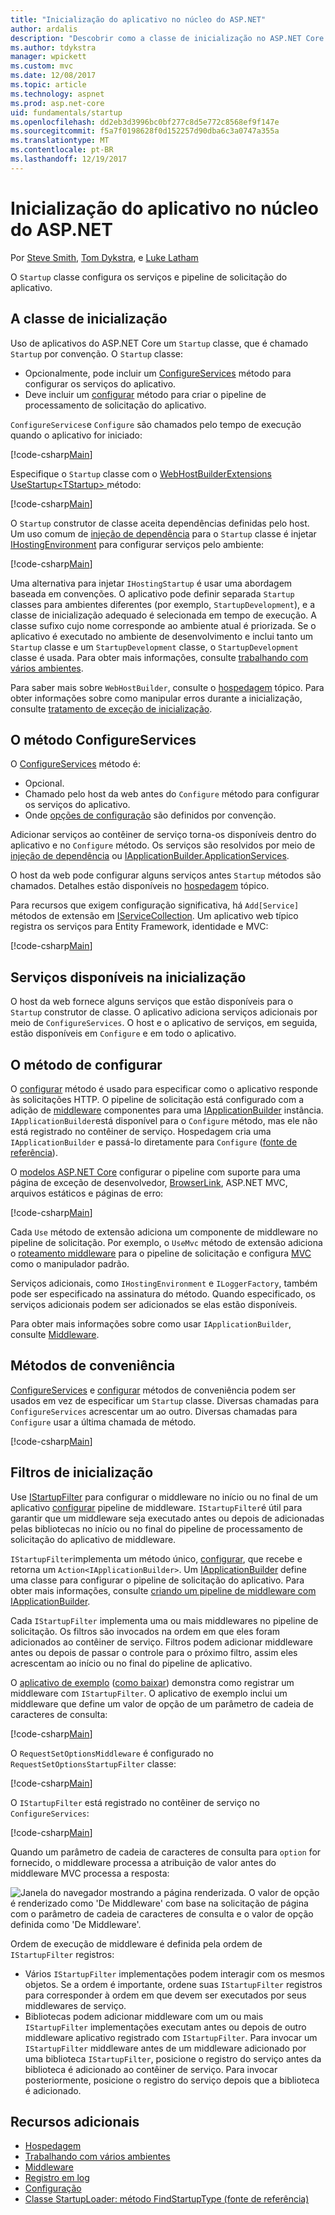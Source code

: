 ```yaml
---
title: "Inicialização do aplicativo no núcleo do ASP.NET"
author: ardalis
description: "Descobrir como a classe de inicialização no ASP.NET Core configura serviços e pipeline de solicitação do aplicativo."
ms.author: tdykstra
manager: wpickett
ms.custom: mvc
ms.date: 12/08/2017
ms.topic: article
ms.technology: aspnet
ms.prod: asp.net-core
uid: fundamentals/startup
ms.openlocfilehash: dd2eb3d3996bc0bf277c8d5e772c8568ef9f147e
ms.sourcegitcommit: f5a7f0198628f0d152257d90dba6c3a0747a355a
ms.translationtype: MT
ms.contentlocale: pt-BR
ms.lasthandoff: 12/19/2017
---
```

# <a name="application-startup-in-aspnet-core"></a>Inicialização do aplicativo no núcleo do ASP.NET

Por [Steve Smith](https://ardalis.com), [Tom Dykstra](https://github.com/tdykstra), e [Luke Latham](https://github.com/guardrex)

O `Startup` classe configura os serviços e pipeline de solicitação do aplicativo.

## <a name="the-startup-class"></a>A classe de inicialização

Uso de aplicativos do ASP.NET Core um `Startup` classe, que é chamado `Startup` por convenção. O `Startup` classe:

* Opcionalmente, pode incluir um [ConfigureServices](/dotnet/api/microsoft.aspnetcore.hosting.startupbase.configureservices) método para configurar os serviços do aplicativo.
* Deve incluir um [configurar](/dotnet/api/microsoft.aspnetcore.hosting.startupbase.configure) método para criar o pipeline de processamento de solicitação do aplicativo.

`ConfigureServices`e `Configure` são chamados pelo tempo de execução quando o aplicativo for iniciado:

[!code-csharp[Main](startup/snapshot_sample/Startup1.cs)]

Especifique o `Startup` classe com o [WebHostBuilderExtensions](/dotnet/api/Microsoft.AspNetCore.Hosting.WebHostBuilderExtensions) [UseStartup&lt;TStartup&gt; ](/dotnet/api/microsoft.aspnetcore.hosting.webhostbuilderextensions.usestartup#Microsoft_AspNetCore_Hosting_WebHostBuilderExtensions_UseStartup__1_Microsoft_AspNetCore_Hosting_IWebHostBuilder_) método:

[!code-csharp[Main](../common/samples/WebApplication1DotNetCore2.0App/Program.cs?name=snippet_Main&highlight=10)]

O `Startup` construtor de classe aceita dependências definidas pelo host. Um uso comum de [injeção de dependência](xref:fundamentals/dependency-injection) para o `Startup` classe é injetar [IHostingEnvironment](/dotnet/api/Microsoft.AspNetCore.Hosting.IHostingEnvironment) para configurar serviços pelo ambiente:

[!code-csharp[Main](startup/snapshot_sample/Startup2.cs)]

Uma alternativa para injetar `IHostingStartup` é usar uma abordagem baseada em convenções. O aplicativo pode definir separada `Startup` classes para ambientes diferentes (por exemplo, `StartupDevelopment`), e a classe de inicialização adequado é selecionada em tempo de execução. A classe sufixo cujo nome corresponde ao ambiente atual é priorizada. Se o aplicativo é executado no ambiente de desenvolvimento e inclui tanto um `Startup` classe e um `StartupDevelopment` classe, o `StartupDevelopment` classe é usada. Para obter mais informações, consulte [trabalhando com vários ambientes](xref:fundamentals/environments#startup-conventions).

Para saber mais sobre `WebHostBuilder`, consulte o [hospedagem](xref:fundamentals/hosting) tópico. Para obter informações sobre como manipular erros durante a inicialização, consulte [tratamento de exceção de inicialização](xref:fundamentals/error-handling#startup-exception-handling).

## <a name="the-configureservices-method"></a>O método ConfigureServices

O [ConfigureServices](/dotnet/api/microsoft.aspnetcore.hosting.startupbase.configureservices) método é:

* Opcional.
* Chamado pelo host da web antes do `Configure` método para configurar os serviços do aplicativo.
* Onde [opções de configuração](xref:fundamentals/configuration/index) são definidos por convenção.

Adicionar serviços ao contêiner de serviço torna-os disponíveis dentro do aplicativo e no `Configure` método. Os serviços são resolvidos por meio de [injeção de dependência](xref:fundamentals/dependency-injection) ou [IApplicationBuilder.ApplicationServices](/dotnet/api/microsoft.aspnetcore.builder.iapplicationbuilder.applicationservices).

O host da web pode configurar alguns serviços antes `Startup` métodos são chamados. Detalhes estão disponíveis no [hospedagem](xref:fundamentals/hosting) tópico. 

Para recursos que exigem configuração significativa, há `Add[Service]` métodos de extensão em [IServiceCollection](/dotnet/api/Microsoft.Extensions.DependencyInjection.IServiceCollection). Um aplicativo web típico registra os serviços para Entity Framework, identidade e MVC:

[!code-csharp[Main](../common/samples/WebApplication1/Startup.cs?highlight=4,7,11&start=40&end=55)]

## <a name="services-available-in-startup"></a>Serviços disponíveis na inicialização

O host da web fornece alguns serviços que estão disponíveis para o `Startup` construtor de classe. O aplicativo adiciona serviços adicionais por meio de `ConfigureServices`. O host e o aplicativo de serviços, em seguida, estão disponíveis em `Configure` e em todo o aplicativo.

## <a name="the-configure-method"></a>O método de configurar

O [configurar](/dotnet/api/microsoft.aspnetcore.hosting.startupbase.configure) método é usado para especificar como o aplicativo responde às solicitações HTTP. O pipeline de solicitação está configurado com a adição de [middleware](xref:fundamentals/middleware) componentes para uma [IApplicationBuilder](/dotnet/api/microsoft.aspnetcore.builder.iapplicationbuilder) instância. `IApplicationBuilder`está disponível para o `Configure` método, mas ele não está registrado no contêiner de serviço. Hospedagem cria uma `IApplicationBuilder` e passá-lo diretamente para `Configure` ([fonte de referência](https://github.com/aspnet/Hosting/blob/release/2.0.0/src/Microsoft.AspNetCore.Hosting/Internal/WebHost.cs#L179-L192)).

O [modelos ASP.NET Core](/dotnet/core/tools/dotnet-new) configurar o pipeline com suporte para uma página de exceção de desenvolvedor, [BrowserLink](http://vswebessentials.com/features/browserlink), ASP.NET MVC, arquivos estáticos e páginas de erro:

[!code-csharp[Main](../common/samples/WebApplication1DotNetCore2.0App/Startup.cs?range=28-48&highlight=5,6,10,13,15)]

Cada `Use` método de extensão adiciona um componente de middleware no pipeline de solicitação. Por exemplo, o `UseMvc` método de extensão adiciona o [roteamento middleware](xref:fundamentals/routing) para o pipeline de solicitação e configura [MVC](xref:mvc/overview) como o manipulador padrão.

Serviços adicionais, como `IHostingEnvironment` e `ILoggerFactory`, também pode ser especificado na assinatura do método. Quando especificado, os serviços adicionais podem ser adicionados se elas estão disponíveis.

Para obter mais informações sobre como usar `IApplicationBuilder`, consulte [Middleware](xref:fundamentals/middleware).

## <a name="convenience-methods"></a>Métodos de conveniência

[ConfigureServices](/dotnet/api/microsoft.aspnetcore.hosting.iwebhostbuilder.configureservices) e [configurar](/dotnet/api/microsoft.aspnetcore.hosting.webhostbuilderextensions.configure) métodos de conveniência podem ser usados em vez de especificar um `Startup` classe. Diversas chamadas para `ConfigureServices` acrescentar um ao outro. Diversas chamadas para `Configure` usar a última chamada de método.

[!code-csharp[Main](startup/snapshot_sample/Program.cs?highlight=16,20)]

## <a name="startup-filters"></a>Filtros de inicialização

Use [IStartupFilter](/dotnet/api/microsoft.aspnetcore.hosting.istartupfilter) para configurar o middleware no início ou no final de um aplicativo [configurar](#the-configure-method) pipeline de middleware. `IStartupFilter`é útil para garantir que um middleware seja executado antes ou depois de adicionadas pelas bibliotecas no início ou no final do pipeline de processamento de solicitação do aplicativo de middleware.

`IStartupFilter`implementa um método único, [configurar](/dotnet/api/microsoft.aspnetcore.hosting.istartupfilter.configure), que recebe e retorna um `Action<IApplicationBuilder>`. Um [IApplicationBuilder](/dotnet/api/microsoft.aspnetcore.builder.iapplicationbuilder) define uma classe para configurar o pipeline de solicitação do aplicativo. Para obter mais informações, consulte [criando um pipeline de middleware com IApplicationBuilder](xref:fundamentals/middleware#creating-a-middleware-pipeline-with-iapplicationbuilder).

Cada `IStartupFilter` implementa uma ou mais middlewares no pipeline de solicitação. Os filtros são invocados na ordem em que eles foram adicionados ao contêiner de serviço. Filtros podem adicionar middleware antes ou depois de passar o controle para o próximo filtro, assim eles acrescentam ao início ou no final do pipeline de aplicativo.

O [aplicativo de exemplo](https://github.com/aspnet/Docs/tree/master/aspnetcore/fundamentals/startup/sample/) ([como baixar](xref:tutorials/index#how-to-download-a-sample)) demonstra como registrar um middleware com `IStartupFilter`. O aplicativo de exemplo inclui um middleware que define um valor de opção de um parâmetro de cadeia de caracteres de consulta:

[!code-csharp[Main](startup/sample/RequestSetOptionsMiddleware.cs?name=snippet1)]

O `RequestSetOptionsMiddleware` é configurado no `RequestSetOptionsStartupFilter` classe:

[!code-csharp[Main](startup/sample/RequestSetOptionsStartupFilter.cs?name=snippet1&highlight=7)]

O `IStartupFilter` está registrado no contêiner de serviço no `ConfigureServices`:

[!code-csharp[Main](startup/sample/Startup.cs?name=snippet1&highlight=3)]

Quando um parâmetro de cadeia de caracteres de consulta para `option` for fornecido, o middleware processa a atribuição de valor antes do middleware MVC processa a resposta:

![Janela do navegador mostrando a página renderizada. O valor de opção é renderizado como 'De Middleware' com base na solicitação de página com o parâmetro de cadeia de caracteres de consulta e o valor de opção definida como 'De Middleware'.](startup/_static/index.png)

Ordem de execução de middleware é definida pela ordem de `IStartupFilter` registros:

* Vários `IStartupFilter` implementações podem interagir com os mesmos objetos. Se a ordem é importante, ordene suas `IStartupFilter` registros para corresponder à ordem em que devem ser executados por seus middlewares de serviço.
* Bibliotecas podem adicionar middleware com um ou mais `IStartupFilter` implementações executam antes ou depois de outro middleware aplicativo registrado com `IStartupFilter`. Para invocar um `IStartupFilter` middleware antes de um middleware adicionado por uma biblioteca `IStartupFilter`, posicione o registro do serviço antes da biblioteca é adicionado ao contêiner de serviço. Para invocar posteriormente, posicione o registro do serviço depois que a biblioteca é adicionado.

## <a name="additional-resources"></a>Recursos adicionais

* [Hospedagem](xref:fundamentals/hosting)
* [Trabalhando com vários ambientes](xref:fundamentals/environments)
* [Middleware](xref:fundamentals/middleware)
* [Registro em log](xref:fundamentals/logging/index)
* [Configuração](xref:fundamentals/configuration/index)
* [Classe StartupLoader: método FindStartupType (fonte de referência)](https://github.com/aspnet/Hosting/blob/rel/2.0.0/src/Microsoft.AspNetCore.Hosting/Internal/StartupLoader.cs#L66-L116)
